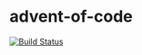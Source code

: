 # advent-of-code

[![Build Status](https://travis-ci.com/chaichontat/advent-of-code-2019.svg?branch=master)](https://travis-ci.com/chaichontat/advent-of-code-2019)
